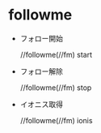 # followme
* フォロー開始

    //followme(//fm) start
* フォロー解除

    //followme(//fm) stop
* イオニス取得

    //followme(//fm) ionis
